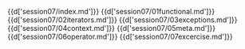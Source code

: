 {{d['session07/index.md']}}
{{d['session07/01functional.md']}}
{{d['session07/02iterators.md']}}
{{d['session07/03exceptions.md']}}
{{d['session07/04context.md']}}
{{d['session07/05meta.md']}}
{{d['session07/06operator.md']}}
{{d['session07/07excercise.md']}}
